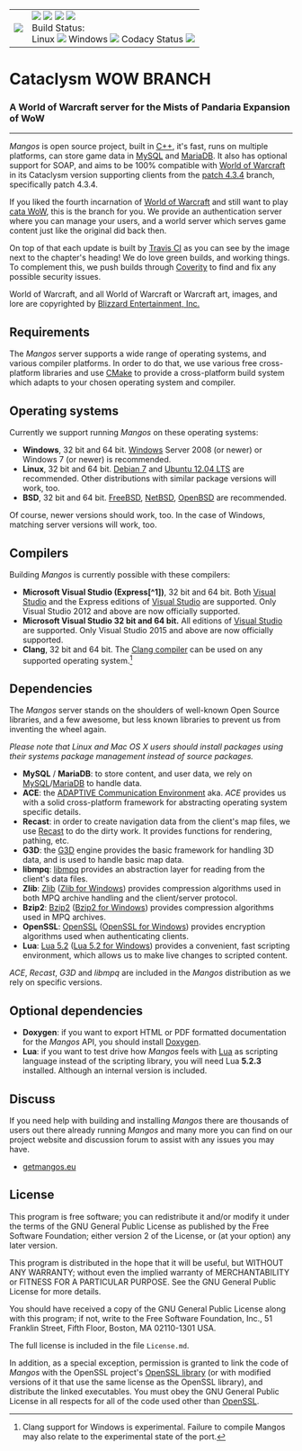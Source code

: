 <table border=0 cellpadding=0 cellspacing=0 valign='top'><tr>
<td><a href='https://www.getmangos.eu' target='getmangos.eu'><img src='https://www.getmangos.eu/!assets_mangos/logo.png' border=0></a></td>
<td valign='top'>
<a href='https://www.getmangos.eu/forums/' target='getmangos.forum'><img src='/icons/FORUM.gif' border=0></a>
<a href='https://www.getmangos.eu/wiki' target='getmangos.wiki'><img src='/icons/WIKI.gif' border=0></a>
<a href='https://www.getmangos.eu/github-activity/' target='getmangos.activity'><img src='/icons/ACTIVITY.gif' border=0></a>
<a href='https://www.getmangos.eu/bug-tracker/mangos-three/' target='getmangos.tracker'><img src='/icons/TRACKER.gif' border=0></a>
<br />Build Status: <br/>Linux 
<a href='https://travis-ci.org/mangosfour/server/builds' target='MangosFour'><img src='https://travis-ci.org/mangosfour/server.png' border=0></a>
 Windows 
<a href='https://ci.appveyor.com/project/MaNGOS/server/history' target='MangosFour'><img src='https://ci.appveyor.com/api/projects/status/cnri6idn1h7eyr6c/branch/master?svg=true' border=0></a>
  Codacy Status <a href="https://www.codacy.com/app/MaNGOS/MangosFour?utm_source=github.com&amp;utm_medium=referral&amp;utm_content=mangosfour/server&amp;utm_campaign=Badge_Grade"><img src="https://api.codacy.com/project/badge/Grade/58227f14b9024384a22e4e12e3cf7a89"/></a>
</td></tr></table>

Cataclysm WOW BRANCH
===
### A World of Warcraft server for the Mists of Pandaria Expansion of WoW  
----
*Mangos* is open source project, built in [C++][7], it's fast, runs on multiple
platforms, can store game data in [MySQL][40] and [MariaDB][41]. It also has
optional support for SOAP, and aims to be 100% compatible with [World of Warcraft][2]
in its Cataclysm version supporting clients from the [patch 4.3.4][5] branch, 
specifically patch 4.3.4.

If you liked the fourth incarnation of [World of Warcraft][2] and still want to play
[cata WoW][5], this is the branch for you. We provide an authentication
server where you can manage your users, and a world server which serves game
content just like the original did back then.

On top of that each update is built by [Travis CI][16] as you can see by the
image next to the chapter's heading! We do love green builds, and working things.
To complement this, we push builds through [Coverity][17] to find and fix any
possible security issues.

World of Warcraft, and all World of Warcraft or Warcraft art, images, and lore are
copyrighted by [Blizzard Entertainment, Inc.][1]

Requirements
------------
The *Mangos* server supports a wide range of operating systems, and various
compiler platforms. In order to do that, we use various free cross-platform
libraries and use [CMake][19] to provide a cross-platform build system which
adapts to your chosen operating system and compiler.

Operating systems
-----------------
Currently we support running *Mangos* on these operating systems:

* **Windows**, 32 bit and 64 bit. [Windows][20] Server 2008 (or newer) or Windows 7 (or newer) is recommended.
* **Linux**, 32 bit and 64 bit. [Debian 7][21] and [Ubuntu 12.04 LTS][22] are
  recommended. Other distributions with similar package versions will work, too.
* **BSD**, 32 bit and 64 bit. [FreeBSD][23], [NetBSD][24], [OpenBSD][25] are recommended.

Of course, newer versions should work, too. In the case of Windows, matching
server versions will work, too.

Compilers
---------
Building *Mangos* is currently possible with these compilers:

* **Microsoft Visual Studio (Express[^1])**, 32 bit and 64 bit. Both
  [Visual Studio][30] and the Express editions of [Visual Studio][31] are
  supported. Only Visual Studio 2012 and above are now officially supported.
* **Microsoft Visual Studio 32 bit and 64 bit.** All editions of [Visual Studio][31]
  are supported. Only Visual Studio 2015 and above are now officially supported.
* **Clang**, 32 bit and 64 bit. The [Clang compiler][33] can be used on any
  supported operating system.[^2]

Dependencies
------------
The *Mangos* server stands on the shoulders of well-known Open Source
libraries, and a few awesome, but less known libraries to prevent us from
inventing the wheel again.

*Please note that Linux and Mac OS X users should install packages using
their systems package management instead of source packages.*

* **MySQL** / **MariaDB**: to store content, and user data, we rely on
  [MySQL][40]/[MariaDB][41] to handle data.
* **ACE**: the [ADAPTIVE Communication Environment][43] aka. *ACE* provides us
  with a solid cross-platform framework for abstracting operating system
  specific details.
* **Recast**: in order to create navigation data from the client's map files,
  we use [Recast][44] to do the dirty work. It provides functions for
  rendering, pathing, etc.
* **G3D**: the [G3D][45] engine provides the basic framework for handling 3D
  data, and is used to handle basic map data.
* **libmpq**: [libmpq][46] provides an abstraction layer for reading from the
  client's data files.
* **Zlib**: [Zlib][53] ([Zlib for Windows][51]) provides compression algorithms
  used in both MPQ archive handling and the client/server protocol.
* **Bzip2**: [Bzip2][54] ([Bzip2 for Windows][52]) provides compression
  algorithms used in MPQ archives.
* **OpenSSL**: [OpenSSL][48] ([OpenSSL for Windows][55]) provides encryption
  algorithms used when authenticating clients.
* **Lua**: [Lua 5.2][56] ([Lua 5.2 for Windows][57]) provides a convenient, fast
  scripting environment, which allows us to make live changes to scripted
  content.

*ACE*, *Recast*, *G3D* and *libmpq* are included in the *Mangos* distribution as
we rely on specific versions.

Optional dependencies
---------------------

* **Doxygen**: if you want to export HTML or PDF formatted documentation for the
  *Mangos* API, you should install [Doxygen][49].
* **Lua**: if you want to test drive how *Mangos* feels with [Lua][50] as
  scripting language instead of the scripting library, you will need Lua **5.2.3**
  installed. Although an internal version is included.

Discuss
-------
If you need help with building and installing *Mangos* there are thousands of
users out there already running *Mangos* and many more you can find on our
project website and discussion forum to assist with any issues you may have.

* [getmangos.eu][10]

License
-------
This program is free software; you can redistribute it and/or modify it under
the terms of the GNU General Public License as published by the Free Software
Foundation; either version 2 of the License, or (at your option) any later
version.

This program is distributed in the hope that it will be useful, but WITHOUT ANY
WARRANTY; without even the implied warranty of MERCHANTABILITY or FITNESS FOR A
PARTICULAR PURPOSE.  See the GNU General Public License for more details.

You should have received a copy of the GNU General Public License along with
this program; if not, write to the Free Software Foundation, Inc., 51 Franklin
Street, Fifth Floor, Boston, MA 02110-1301 USA.

The full license is included in the file `License.md`.

In addition, as a special exception, permission is granted to link the code of
*Mangos* with the OpenSSL project's [OpenSSL library][48] (or with modified
versions of it that use the same license as the OpenSSL library), and distribute
the linked executables. You must obey the GNU General Public License in all
respects for all of the code used other than [OpenSSL][48].


[^2]: Clang support for Windows is experimental. Failure to compile Mangos
      may also relate to the experimental state of the port.

[1]: http://blizzard.com/ "Blizzard Entertainment Inc. · we love you!"
[2]: http://battle.net/wow/ "World of Warcraft"
[5]: http://www.wowpedia.org/Patch_4.3.4 "WoW Cataclysm· Patch 4.3.4 release notes"
[7]: http://www.cppreference.com/ "C / C++ reference"

[10]: https://getmangos.eu/ "mangos · project site"
[12]: http://github.com/mangosfour "MaNGOS Four· github organization"
[13]: http://github.com/mangosfour/server "MaNGOS Four · server repository"
[15]: http://github.com/mangosfour/database "MaNGOS four · content database repository"
[16]: https://travis-ci.org/mangosfour/server "Travis CI . MaNGOS Four build status"
[17]: https://scan.coverity.com/ "Coverity Scan · Static Code Analysis"

[19]: http://www.cmake.org/ "CMake · Cross Platform Make"
[20]: http://windows.microsoft.com/ "Microsoft Windows"
[21]: http://www.debian.org/ "Debian · The Universal Operating System"
[22]: http://www.ubuntu.com/ "Ubuntu · The world's most popular free OS"
[23]: http://www.freebsd.org/ "FreeBSD · The Power To Serve"
[24]: http://www.netbsd.org/ "NetBSD · The NetBSD Project"
[25]: http://www.openbsd.org/ "OpenBSD · Free, functional and secure"
[26]: http://www.dragonflybsd.org/ "DragonFlyBSD"

[30]: http://www.microsoft.com/visualstudio/eng/ "Visual Studio 2012"
[31]: http://www.microsoft.com/visualstudio/eng/products/visual-studio-express-products "Visual Studio Express 2012 for Windows Desktop"
[32]: http://www.microsoft.com/en-us/download/details.aspx?id=8279 "Windows SDK for Windows 7 and .NET Framework 4"
[33]: http://clang.llvm.org/ "clang · a C language family frontend for LLVM"
[34]: http://git-scm.com/ "Git · Distributed version control system"
[35]: http://windows.github.com/ "github · windows client"
[36]: http://www.sourcetreeapp.com/ "SourceTree · Free Mercurial and Git Client for Windows/Mac"

[40]: http://www.mysql.com/ "MySQL · The world's most popular open source database"
[41]: http://www.mariadb.org/ "MariaDB · An enhanced, drop-in replacement for MySQL"
[43]: http://www.dre.vanderbilt.edu/~schmidt/ACE.html "ACE · The ADAPTIVE Communication Environment"
[44]: http://github.com/memononen/recastnavigation "Recast · Navigation-mesh Toolset for Games"
[45]: http://sourceforge.net/projects/g3d/ "G3D · G3D Innovation Engine"
[46]: http://github.com/ge0rg/libmpq "libmpq · A library for reading data from MPQ archives"
[48]: http://www.openssl.org/ "OpenSSL · The Open Source toolkit for SSL/TLS"
[49]: http://www.stack.nl/~dimitri/doxygen/ "Doxygen · API documentation generator"
[50]: http://www.lua.org/ "Lua · The Programming Language"
[51]: http://gnuwin32.sourceforge.net/packages/zlib.htm "Zlib for Windows"
[52]: http://gnuwin32.sourceforge.net/packages/bzip2.htm "Bzip2 for Windows"
[53]: http://www.zlib.net/ "Zlib"
[54]: http://www.bzip.org/ "Bzip2"
[55]: http://slproweb.com/products/Win32OpenSSL.html "OpenSSL for Windows"
[56]: http://www.lua.org/ "Lua"
[57]: https://code.google.com/p/luaforwindows/ "Lua for Windows"

